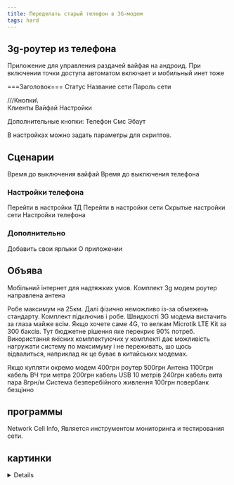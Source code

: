 ```yaml
---
title: Переделать старый телефон в 3G-модем
tags: hard
---
```


## 3g-роутер из телефона

Приложение для управления раздачей вайфая на андроид.
При включении точки доступа автоматом включает и мобильный инет тоже


===Заголовок===
Статус
Название сети
Пароль сети


///Кнопки\\\
Клиенты
Вайфай
Настройки

Дополнительные кнопки:
Телефон
Смс
Эбаут

В настройках можно задать параметры для скриптов.

## Сценарии
Время до выключения вайфай
Время до выключения телефона

### Настройки телефона
Перейти в настройки ТД
Перейти в настройки сети
Скрытые настройки сети
Настройки телефона

### Дополнительно
Добавить свои ярлыки
О приложении

## Объява
Мобільний інтернет для надтяжких умов. Комплект 3g модем роутер направлена антена

Робе максимум на 25км. Далі фізично неможливо із-за обмежень стандарту. Комплект підключив і робе. Швидкості 3G модема вистачить за глаза майже всім. Якщо хочете саме 4G, то велкам Microtik LTE Kit за 300 баксів. Тут бюджетне рішення яке перекриє 90% потреб. Використання якісних комплектуючих у комплекті дає можливість нагружати систему по максимуму і не переживать, шо щось відвалиться, наприклад як це буває в китайських модемах. 

Якщо купляти окремо
модем 400грн
роутер 500грн
Антена 1100грн
кабель ВЧ три метра 200грн
кабель USB 10 метрів 240грн
кабель вита пара 8грн/м
Система безперебійного живлення 100грн
повербанк безцінно

## программы
Network Cell Info, Является инструментом мониторинга и тестирования сети.

## картинки
<details markdown="1">
  
![image](https://user-images.githubusercontent.com/17731587/202875136-93e1ddbb-1bc5-47dd-a374-46eb9797857c.png)

</details>

